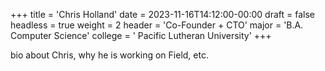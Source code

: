+++
title = 'Chris Holland'
date = 2023-11-16T14:12:00-00:00
draft = false
headless = true
weight = 2
header = 'Co-Founder + CTO'
major = 'B.A. Computer Science'
college = ' Pacific Lutheran University'
+++

bio about Chris, why he is working on Field, etc.
